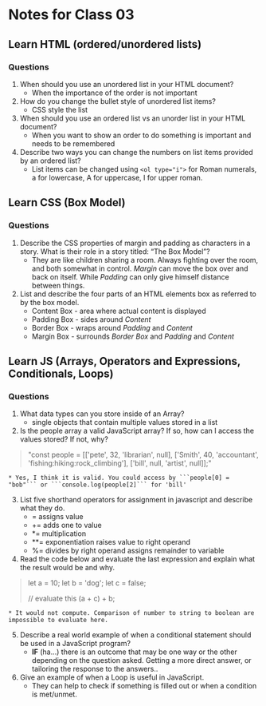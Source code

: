 # Notes for Class 03

## Learn HTML (ordered/unordered lists)

### Questions

1. When should you use an unordered list in your HTML document?
   * When the importance of the order is not important
2. How do you change the bullet style of unordered list items?
   * CSS style the list
3. When should you use an ordered list vs an unorder list in your HTML document?
   * When you want to show an order to do something is important and needs to be remembered
4. Describe two ways you can change the numbers on list items provided by an ordered list?
   * List items can be changed using ```<ol type="i">``` for Roman numerals, a for lowercase, A for uppercase, I for upper roman.

## Learn CSS (Box Model)

### Questions

1. Describe the CSS properties of margin and padding as characters in a story. What is their role in a story titled: “The Box Model”?
   * They are like children sharing a room. Always fighting over the room, and both somewhat in control. *Margin* can move the box over and back on itself. While *Padding* can only give himself distance between things.
2. List and describe the four parts of an HTML elements box as referred to by the box model.
    * Content Box - area where actual content is displayed
    * Padding Box - sides around *Content*
    * Border Box - wraps around *Padding* and *Content*
    * Margin Box - surrounds *Border Box* and *Padding* and *Content*

## Learn JS (Arrays, Operators and Expressions, Conditionals, Loops)

### Questions

1. What data types can you store inside of an Array?
    * single objects that contain multiple values stored in a list
2. Is the people array a valid JavaScript array? If so, how can I access the values stored? If not, why?

> "const people = [['pete', 32, 'librarian', null], ['Smith', 40, 'accountant', 'fishing:hiking:rock_climbing'], ['bill', null, 'artist', null]];"

    * Yes, I think it is valid. You could access by ```people[0] = "bob"``` or ```console.log(people[2]``` for 'bill'

3. List five shorthand operators for assignment in javascript and describe what they do.
    * = assigns value
    * += adds one to value
    * *= multiplication
    * **= exponentiation raises value to right operand  
    * %= divides by right operand assigns remainder to variable
4. Read the code below and evaluate the last expression and explain what the result would be and why.

  > let a = 10;
  > let b = 'dog';
  > let c = false;
  >
  >// evaluate this
  >(a + c) + b;

    * It would not compute. Comparison of number to string to boolean are impossible to evaluate here.

5. Describe a real world example of when a conditional statement should be used in a JavaScript program?
   * **IF** (ha...) there is an outcome that may be one way or the other depending on the question asked. Getting a more direct answer, or tailoring the response to the answers..
6. Give an example of when a Loop is useful in JavaScript.
   * They can help to check if something is filled out or when a condition is met/unmet.
